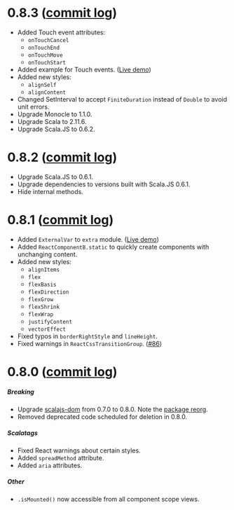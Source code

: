 # 0.8.3 ([commit log](https://github.com/japgolly/scalajs-react/compare/v0.8.2...v0.8.3))

* Added Touch event attributes:
    * `onTouchCancel`
    * `onTouchEnd`
    * `onTouchMove`
    * `onTouchStart`
* Added example for Touch events. ([Live demo](http://japgolly.github.io/scalajs-react/))
* Added new styles:
    * `alignSelf`
    * `alignContent`
* Changed SetInterval to accept `FiniteDuration` instead of `Double` to avoid unit errors.
* Upgrade Monocle to 1.1.0.
* Upgrade Scala to 2.11.6.
* Upgrade Scala.JS to 0.6.2.

# 0.8.2 ([commit log](https://github.com/japgolly/scalajs-react/compare/v0.8.1...v0.8.2))

* Upgrade Scala.JS to 0.6.1.
* Upgrade dependencies to versions built with Scala.JS 0.6.1.
* Hide internal methods.


# 0.8.1 ([commit log](https://github.com/japgolly/scalajs-react/compare/v0.8.0...v0.8.1))

* Added `ExternalVar` to `extra` module. ([Live demo](http://japgolly.github.io/scalajs-react/))
* Added `ReactComponentB.static` to quickly create components with unchanging content.
* Added new styles:
    * `alignItems`
    * `flex`
    * `flexBasis`
    * `flexDirection`
    * `flexGrow`
    * `flexShrink`
    * `flexWrap`
    * `justifyContent`
    * `vectorEffect`
* Fixed typos in `borderRightStyle` and `lineHeight`.
* Fixed warnings in `ReactCssTransitionGroup`. ([#86](https://github.com/japgolly/scalajs-react/issues/86))


# 0.8.0 ([commit log](https://github.com/japgolly/scalajs-react/compare/v0.7.2...v0.8.0))

##### Breaking
* Upgrade [scalajs-dom](https://github.com/scala-js/scala-js-dom) from 0.7.0 to 0.8.0.
  Note the [package reorg](https://github.com/scala-js/scala-js-dom/commit/8208d792ad0a32dce7b4b9ea53f0d27040a7a7f3).
* Removed deprecated code scheduled for deletion in 0.8.0.

##### Scalatags
* Fixed React warnings about certain styles.
* Added `spreadMethod` attribute.
* Added `aria` attributes.

##### Other
* `.isMounted()` now accessible from all component scope views.
